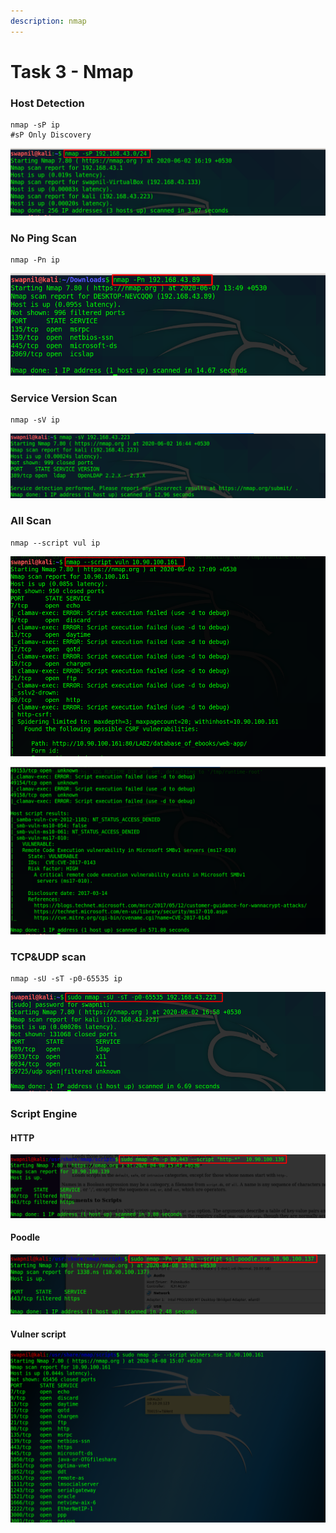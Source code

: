 ```yaml
---
description: nmap
---
```


# Task 3 - Nmap

### Host Detection

```text
nmap -sP ip
#sP Only Discovery
```

![](assets/1_host.png)

### No Ping Scan

```text
nmap -Pn ip
```

![](assets/1_ping_scan.png)

### Service Version Scan

```text
nmap -sV ip
```

![](assets/service_version.png)

### All Scan

```text
nmap --script vul ip
```

![](assets/1_all_scan.png)

![](assets/2_all_scan.png)

### TCP&UDP scan

```text
nmap -sU -sT -p0-65535 ip
```

![](assets/1_tcp_udp_scan.png)

### Script Engine

#### HTTP

![](assets/1_http.png)

#### Poodle

![](assets/1_poodle.png)

#### Vulner script

![](assets/1_vulners.png)

